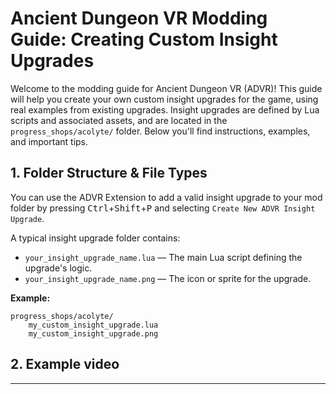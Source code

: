 # Ancient Dungeon VR Modding Guide: Creating Custom Insight Upgrades

Welcome to the modding guide for Ancient Dungeon VR (ADVR)! This guide will help you create your own custom insight upgrades for the game, using real examples from existing upgrades. Insight upgrades are defined by Lua scripts and associated assets, and are located in the `progress_shops/acolyte/` folder. Below you'll find instructions, examples, and important tips.


## 1. Folder Structure & File Types

You can use the ADVR Extension to add a valid insight upgrade to your mod folder by pressing <kbd>Ctrl</kbd>+<kbd>Shift</kbd>+<kbd>P</kbd> and selecting `Create New ADVR Insight Upgrade`. 

A typical insight upgrade folder contains:

- `your_insight_upgrade_name.lua` — The main Lua script defining the upgrade's logic.
- `your_insight_upgrade_name.png` — The icon or sprite for the upgrade.

**Example:**
```
progress_shops/acolyte/
    my_custom_insight_upgrade.lua
    my_custom_insight_upgrade.png
```

## 2. Example video


---

